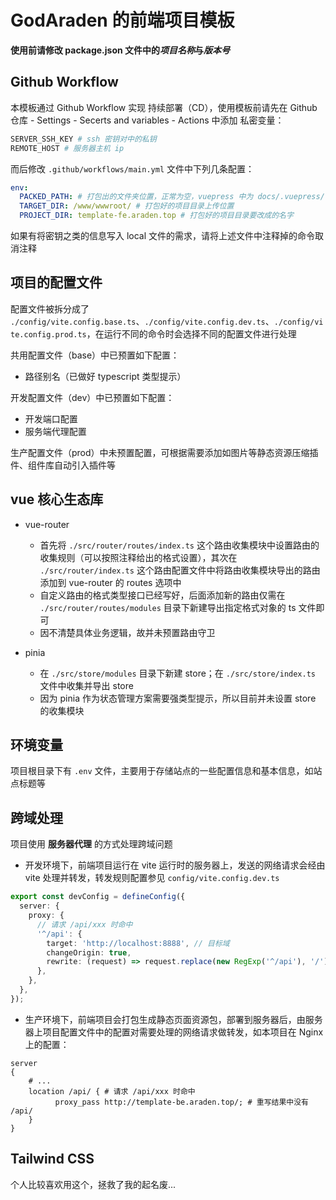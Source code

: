 # GodAraden 的前端项目模板

**使用前请修改 package.json 文件中的*项目名称*与*版本号***

## Github Workflow

本模板通过 Github Workflow 实现 持续部署（CD），使用模板前请先在 Github 仓库 - Settings - Secerts and variables - Actions 中添加 私密变量：

```bash
SERVER_SSH_KEY # ssh 密钥对中的私钥
REMOTE_HOST # 服务器主机 ip
```

而后修改 `.github/workflows/main.yml` 文件中下列几条配置：

```yaml
env:
  PACKED_PATH: # 打包出的文件夹位置，正常为空，vuepress 中为 docs/.vuepress/
  TARGET_DIR: /www/wwwroot/ # 打包好的项目目录上传位置
  PROJECT_DIR: template-fe.araden.top # 打包好的项目目录要改成的名字
```

如果有将密钥之类的信息写入 local 文件的需求，请将上述文件中注释掉的命令取消注释

## 项目的配置文件

配置文件被拆分成了 `./config/vite.config.base.ts`、`./config/vite.config.dev.ts`、`./config/vite.config.prod.ts`，在运行不同的命令时会选择不同的配置文件进行处理

共用配置文件（base）中已预置如下配置：

- 路径别名（已做好 typescript 类型提示）

开发配置文件（dev）中已预置如下配置：

- 开发端口配置
- 服务端代理配置

生产配置文件（prod）中未预置配置，可根据需要添加如图片等静态资源压缩插件、组件库自动引入插件等

## vue 核心生态库

- vue-router

  - 首先将 `./src/router/routes/index.ts` 这个路由收集模块中设置路由的收集规则（可以按照注释给出的格式设置），其次在 `./src/router/index.ts` 这个路由配置文件中将路由收集模块导出的路由添加到 vue-router 的 routes 选项中
  - 自定义路由的格式类型接口已经写好，后面添加新的路由仅需在 `./src/router/routes/modules` 目录下新建导出指定格式对象的 ts 文件即可
  - 因不清楚具体业务逻辑，故并未预置路由守卫

- pinia
  - 在 `./src/store/modules` 目录下新建 store；在 `./src/store/index.ts` 文件中收集并导出 store
  - 因为 pinia 作为状态管理方案需要强类型提示，所以目前并未设置 store 的收集模块

## 环境变量

项目根目录下有 `.env` 文件，主要用于存储站点的一些配置信息和基本信息，如站点标题等

## 跨域处理

项目使用 **服务器代理** 的方式处理跨域问题

- 开发环境下，前端项目运行在 vite 运行时的服务器上，发送的网络请求会经由 vite 处理并转发，转发规则配置参见 `config/vite.config.dev.ts`

```typescript
export const devConfig = defineConfig({
  server: {
    proxy: {
      // 请求 /api/xxx 时命中
      '^/api': {
        target: 'http://localhost:8888', // 目标域
        changeOrigin: true,
        rewrite: (request) => request.replace(new RegExp('^/api'), '/'), // 请求 path 的重写规则
      },
    },
  },
});
```

- 生产环境下，前端项目会打包生成静态页面资源包，部署到服务器后，由服务器上项目配置文件中的配置对需要处理的网络请求做转发，如本项目在 Nginx 上的配置：

```nginx
server
{
    # ...
    location /api/ { # 请求 /api/xxx 时命中
	      proxy_pass http://template-be.araden.top/; # 重写结果中没有 /api/
    }
}
```

## Tailwind CSS

个人比较喜欢用这个，拯救了我的起名废...
